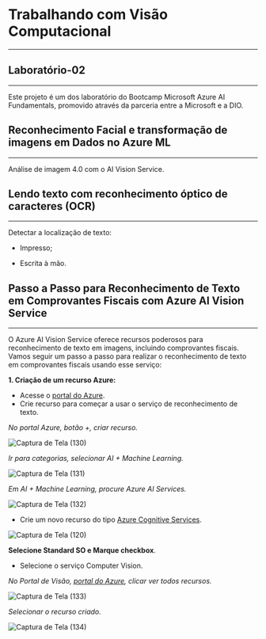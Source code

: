 # Trabalhando com Visão Computacional
***
## Laboratório-02
***

Este projeto é um dos laboratório do Bootcamp Microsoft Azure AI Fundamentals, promovido através da parceria entre a Microsoft e a DIO.

## Reconhecimento Facial e transformação de imagens em Dados no Azure ML
***

Análise de imagem 4.0 com o AI Vision Service.

## Lendo texto com reconhecimento óptico de caracteres (OCR)
***

Detectar a localização de texto:

* Impresso;

* Escrita à mão.

## Passo a Passo para Reconhecimento de Texto em Comprovantes Fiscais com Azure AI Vision Service
***

O Azure AI Vision Service oferece recursos poderosos para reconhecimento de texto em imagens, incluindo comprovantes fiscais. Vamos seguir um passo a passo para realizar o reconhecimento de texto em comprovantes fiscais usando esse serviço:

**1. Criação de um recurso Azure:**

* Acesse o [portal do Azure](https://portal.azure.com/).
* Crie recurso para começar a usar o serviço de reconhecimento de texto.
  
_*No portal Azure, botão +, criar recurso.*_

![Captura de Tela (130)](https://github.com/WaldeniseMoraes/Lab2-Transformando-imagens-em-objetos./assets/161647255/b7db6f22-e09a-4e03-b312-7dbd510417f8)

_*Ir para categorias, selecionar AI + Machine Learning.*_

![Captura de Tela (131)](https://github.com/WaldeniseMoraes/Lab2-Transformando-imagens-em-objetos./assets/161647255/8bdc6a44-a528-44e3-a187-9682300a4ee5)


_*Em AI + Machine Learning, procure Azure AI Services.*_

![Captura de Tela (132)](https://github.com/WaldeniseMoraes/Lab2-Transformando-imagens-em-objetos./assets/161647255/d02d0467-392b-4e32-9d99-b63fcb9e993b)


* Crie um novo recurso do tipo [Azure Cognitive Services](https://portal.vision.cognitive.azure.com/).

![Captura de Tela (120)](https://github.com/WaldeniseMoraes/Lab2-Transformando-imagens-em-objetos./assets/161647255/f7413702-76b6-4e26-af3c-1760ef9ea062)

**Selecione Standard SO e Marque checkbox**.

* Selecione o serviço Computer Vision.

_*No Portal de Visão, [portal do Azure](https://portal.azure.com/), clicar ver todos recursos.*_

![Captura de Tela (133)](https://github.com/WaldeniseMoraes/Lab2-Transformando-imagens-em-objetos./assets/161647255/eecb2c84-e62b-4239-b6f4-28ed49129173)

_*Selecionar o recurso criado.*_

![Captura de Tela (134)](https://github.com/WaldeniseMoraes/Lab2-Transformando-imagens-em-objetos./assets/161647255/f020696c-0c16-4e6f-84f4-85e6aa875b52)


